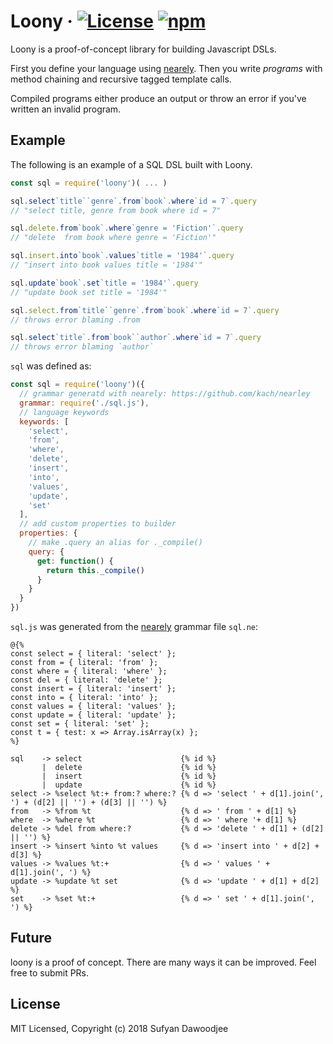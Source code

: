 # Loony  &middot; [![License](https://img.shields.io/github/license/lusakasa/loony.svg)](https://github.com/lusakasa/loony/blob/master/LICENSE) [![npm](https://img.shields.io/npm/v/loony.svg)](https://www.npmjs.com/package/loony)

Loony is a proof-of-concept library for building Javascript DSLs.

First you define your language using [nearely](https://github.com/kach/nearley). Then you write *programs* with method chaining and recursive tagged template calls. 

Compiled programs either produce an output or throw an error if you've written an invalid program.

## Example

The following is an example of a SQL DSL built with Loony.

```js
const sql = require('loony')( ... )

sql.select`title``genre`.from`book`.where`id = 7`.query
// "select title, genre from book where id = 7"

sql.delete.from`book`.where`genre = 'Fiction'`.query
// "delete  from book where genre = 'Fiction'"

sql.insert.into`book`.values`title = '1984'`.query
// "insert into book values title = '1984'"

sql.update`book`.set`title = '1984'`.query
// "update book set title = '1984'"

sql.select.from`title``genre`.from`book`.where`id = 7`.query
// throws error blaming .from

sql.select`title`.from`book``author`.where`id = 7`.query
// throws error blaming `author`
```

`sql` was defined as:

```js
const sql = require('loony')({
  // grammar generatd with nearely: https://github.com/kach/nearley
  grammar: require('./sql.js'),
  // language keywords
  keywords: [
    'select',
    'from',
    'where',
    'delete',
    'insert',
    'into',
    'values',
    'update',
    'set'
  ],
  // add custom properties to builder
  properties: {
    // make .query an alias for ._compile()
    query: {
      get: function() {
        return this._compile()
      }
    }
  }
})
```

`sql.js` was generated from  the [nearely](https://github.com/kach/nearley) grammar file `sql.ne`:

```ne
@{%
const select = { literal: 'select' };
const from = { literal: 'from' };
const where = { literal: 'where' };
const del = { literal: 'delete' };
const insert = { literal: 'insert' };
const into = { literal: 'into' };
const values = { literal: 'values' };
const update = { literal: 'update' };
const set = { literal: 'set' };
const t = { test: x => Array.isArray(x) };
%}

sql    -> select                      {% id %}
       |  delete                      {% id %}
       |  insert                      {% id %}
       |  update                      {% id %}
select -> %select %t:+ from:? where:? {% d => 'select ' + d[1].join(', ') + (d[2] || '') + (d[3] || '') %}
from   -> %from %t                    {% d => ' from ' + d[1] %}
where  -> %where %t                   {% d => ' where '+ d[1] %}
delete -> %del from where:?           {% d => 'delete ' + d[1] + (d[2] || '') %}
insert -> %insert %into %t values     {% d => 'insert into ' + d[2] + d[3] %}
values -> %values %t:+                {% d => ' values ' + d[1].join(', ') %}
update -> %update %t set              {% d => 'update ' + d[1] + d[2] %}
set    -> %set %t:+                   {% d => ' set ' + d[1].join(', ') %}
```

## Future

loony is a proof of concept. There are many ways it can be improved. Feel free to submit PRs.

## License

MIT Licensed, Copyright (c) 2018 Sufyan Dawoodjee
